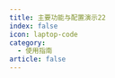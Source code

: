 ```yaml
---
title: 主要功能与配置演示22
index: false
icon: laptop-code
category:
  - 使用指南
article: false
---
```


<Catalog />
